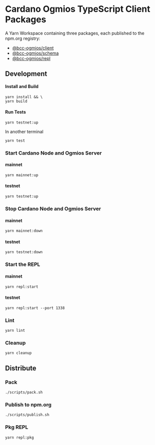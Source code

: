 # Cardano Ogmios TypeScript Client Packages
A Yarn Workspace containing three packages, each published to the npm.org registry:

- [@bcc-ogmios/client](./packages/client)
- [@bcc-ogmios/schema](./packages/schema)
- [@bcc-ogmios/repl](./packages/repl)

## Development
#### Install and Build
```console
yarn install && \
yarn build
```
#### Run Tests
```console
yarn testnet:up
```
In another terminal
```console
yarn test
```

### Start Cardano Node and Ogmios Server
#### mainnet
```console
yarn mainnet:up
```
#### testnet
```console
yarn testnet:up
```
### Stop Cardano Node and Ogmios Server
#### mainnet
```console
yarn mainnet:down
```
#### testnet
```console
yarn testnet:down
```

### Start the REPL
#### mainnet
```console
yarn repl:start
```
#### testnet
```console
yarn repl:start --port 1338
```
### Lint
```console
yarn lint
```
### Cleanup
```
yarn cleanup
```

## Distribute

### Pack
```console
./scripts/pack.sh
```
### Publish to npm.org
```console
./scripts/publish.sh
```

### Pkg REPL
```console
yarn repl:pkg
```



